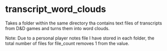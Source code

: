 # transcript_word_clouds

Takes a folder within the same directory tha contains text files of transcripts from D&D games and turns them into word clouds.

Note: Due to a personal player notes file I have stored in each folder, the total number of files for file_count removes 1 from the value.